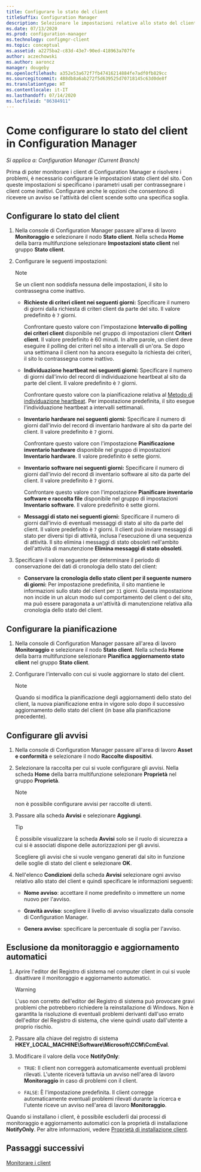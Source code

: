 ```yaml
---
title: Configurare lo stato del client
titleSuffix: Configuration Manager
description: Selezionare le impostazioni relative allo stato del client in Configuration Manager.
ms.date: 07/13/2020
ms.prod: configuration-manager
ms.technology: configmgr-client
ms.topic: conceptual
ms.assetid: a2275ba2-c83d-43e7-90ed-418963a707fe
author: aczechowski
ms.author: aaroncz
manager: dougeby
ms.openlocfilehash: a352e53a672f7fb47416214884fe7adf0fb829cc
ms.sourcegitcommit: 488db8a6ab272f5d639525d70718145c63d0de8f
ms.translationtype: HT
ms.contentlocale: it-IT
ms.lasthandoff: 07/14/2020
ms.locfileid: "86384911"
---
```

# <a name="how-to-configure-client-status-in-configuration-manager"></a>Come configurare lo stato del client in Configuration Manager

*Si applica a: Configuration Manager (Current Branch)*

Prima di poter monitorare i client di Configuration Manager e risolvere i problemi, è necessario configurare le impostazioni stato client del sito. Con queste impostazioni si specificano i parametri usati per contrassegnare i client come inattivi. Configurare anche le opzioni che consentono di ricevere un avviso se l'attività del client scende sotto una specifica soglia.

## <a name="configure-client-status"></a>Configurare lo stato del client

1. Nella console di Configuration Manager passare all'area di lavoro **Monitoraggio** e selezionare il nodo **Stato client**. Nella scheda **Home** della barra multifunzione selezionare **Impostazioni stato client** nel gruppo **Stato client**.

1. Configurare le seguenti impostazioni:

    > [!NOTE]
    > Se un client non soddisfa nessuna delle impostazioni, il sito lo contrassegna come inattivo.

    - **Richieste di criteri client nei seguenti giorni:** Specificare il numero di giorni dalla richiesta di criteri client da parte del sito. Il valore predefinito è `7` giorni.

      Confrontare questo valore con l'impostazione **Intervallo di polling dei criteri client** disponibile nel gruppo di impostazioni client **Criteri client**. Il valore predefinito è 60 minuti. In altre parole, un client deve eseguire il polling dei criteri nel sito a intervalli di un'ora. Se dopo una settimana il client non ha ancora eseguito la richiesta dei criteri, il sito lo contrassegna come inattivo.

    - **Individuazione heartbeat nei seguenti giorni:** Specificare il numero di giorni dall'invio del record di individuazione heartbeat al sito da parte del client. Il valore predefinito è `7` giorni.

      Confrontare questo valore con la pianificazione relativa al [Metodo di individuazione heartbeat](../../servers/deploy/configure/about-discovery-methods.md). Per impostazione predefinita, il sito esegue l'individuazione heartbeat a intervalli settimanali.

    - **Inventario hardware nei seguenti giorni:** Specificare il numero di giorni dall'invio del record di inventario hardware al sito da parte del client. Il valore predefinito è `7` giorni.

      Confrontare questo valore con l'impostazione **Pianificazione inventario hardware** disponibile nel gruppo di impostazioni **Inventario hardware**. Il valore predefinito è sette giorni.

    - **Inventario software nei seguenti giorni:** Specificare il numero di giorni dall'invio del record di inventario software al sito da parte del client. Il valore predefinito è `7` giorni.

      Confrontare questo valore con l'impostazione **Pianificare inventario software e raccolta file**  disponibile nel gruppo di impostazioni **Inventario software**. Il valore predefinito è sette giorni.

    - **Messaggi di stato nei seguenti giorni:** Specificare il numero di giorni dall'invio di eventuali messaggi di stato al sito da parte del client. Il valore predefinito è `7` giorni. Il client può inviare messaggi di stato per diversi tipi di attività, inclusa l'esecuzione di una sequenza di attività. Il sito elimina i messaggi di stato obsoleti nell'ambito dell'attività di manutenzione **Elimina messaggi di stato obsoleti**.

1. Specificare il valore seguente per determinare il periodo di conservazione dei dati di cronologia dello stato del client:

    - **Conservare la cronologia dello stato client per il seguente numero di giorni:** Per impostazione predefinita, il sito mantiene le informazioni sullo stato del client per `31` giorni. Questa impostazione non incide in un alcun modo sul comportamento del client o del sito, ma può essere paragonata a un'attività di manutenzione relativa alla cronologia dello stato del client.

## <a name="configure-the-schedule"></a>Configurare la pianificazione

1. Nella console di Configuration Manager passare all'area di lavoro **Monitoraggio** e selezionare il nodo **Stato client**. Nella scheda **Home** della barra multifunzione selezionare **Pianifica aggiornamento stato client** nel gruppo **Stato client**.

1. Configurare l'intervallo con cui si vuole aggiornare lo stato del client.

    > [!NOTE]
    > Quando si modifica la pianificazione degli aggiornamenti dello stato del client, la nuova pianificazione entra in vigore solo dopo il successivo aggiornamento dello stato del client (in base alla pianificazione precedente).

## <a name="configure-alerts"></a>Configurare gli avvisi

1. Nella console di Configuration Manager passare all'area di lavoro **Asset e conformità** e selezionare il nodo **Raccolte dispositivi**.

1. Selezionare la raccolta per cui si vuole configurare gli avvisi. Nella scheda **Home** della barra multifunzione selezionare **Proprietà** nel gruppo **Proprietà**.

    > [!NOTE]
    > non è possibile configurare avvisi per raccolte di utenti.

1. Passare alla scheda **Avvisi** e selezionare **Aggiungi**.

   > [!TIP]
   > È possibile visualizzare la scheda **Avvisi** solo se il ruolo di sicurezza a cui si è associati dispone delle autorizzazioni per gli avvisi.

    Scegliere gli avvisi che si vuole vengano generati dal sito in funzione delle soglie di stato del client e selezionare **OK**.

1. Nell'elenco **Condizioni** della scheda **Avvisi** selezionare ogni avviso relativo allo stato del client e quindi specificare le informazioni seguenti:

    - **Nome avviso**: accettare il nome predefinito o immettere un nome nuovo per l'avviso.

    - **Gravità avviso**: scegliere il livello di avviso visualizzato dalla console di Configuration Manager.

    - **Genera avviso**: specificare la percentuale di soglia per l'avviso.

## <a name="automatic-remediation-exclusion"></a>Esclusione da monitoraggio e aggiornamento automatici

1. Aprire l'editor del Registro di sistema nel computer client in cui si vuole disattivare il monitoraggio e aggiornamento automatici.

    > [!WARNING]
    > L'uso non corretto dell'editor del Registro di sistema può provocare gravi problemi che potrebbero richiedere la reinstallazione di Windows. Non è garantita la risoluzione di eventuali problemi derivanti dall'uso errato dell'editor del Registro di sistema, che viene quindi usato dall'utente a proprio rischio.

1. Passare alla chiave del registro di sistema **HKEY_LOCAL_MACHINE\Software\Microsoft\CCM\CcmEval**.

1. Modificare il valore della voce **NotifyOnly**:

    - `TRUE`: Il client non correggerà automaticamente eventuali problemi rilevati. L'utente riceverà tuttavia un avviso nell'area di lavoro **Monitoraggio** in caso di problemi con il client.

    - `FALSE`: È l'impostazione predefinita. Il client corregge automaticamente eventuali problemi rilevati durante la ricerca e l'utente riceve un avviso nell'area di lavoro **Monitoraggio**.

Quando si installano i client, è possibile escluderli dai processi di monitoraggio e aggiornamento automatici con la proprietà di installazione **NotifyOnly**. Per altre informazioni, vedere [Proprietà di installazione client](about-client-installation-properties.md).

## <a name="next-steps"></a>Passaggi successivi

[Monitorare i client](../manage/monitor-clients.md)
